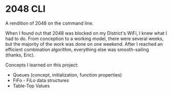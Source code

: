 2048 CLI
========

A rendition of 2048 on the command line.

When I found out that 2048 was blocked on my District's WiFi, I knew what I had to do. 
From conception to a working model, there were several weeks, but the majority of the work was done on one weekend. After I reached an efficient combination algorithm, everything else was smooth-sailing (thanks, Eric). 

Concepts I learned on this project:
  - Queues (concept, initialization, function properties)
  - FiFo - FiLo data structures
  - Table-Top Values